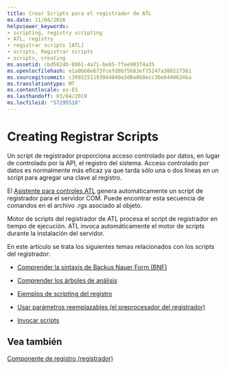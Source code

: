 ```yaml
---
title: Crear Scripts para el registrador de ATL
ms.date: 11/04/2016
helpviewer_keywords:
- scripting, registry scripting
- ATL, registry
- registrar scripts [ATL]
- scripts, Registrar scripts
- scripts, creating
ms.assetid: cbd5024b-8061-4a71-be65-7fee90374a35
ms.openlocfilehash: e1a0b66e673fcefd0b75683ef75247a388217361
ms.sourcegitcommit: c3093251193944840e3d0a068ecc30e6449624ba
ms.translationtype: MT
ms.contentlocale: es-ES
ms.lasthandoff: 03/04/2019
ms.locfileid: "57295518"
---
```

# <a name="creating-registrar-scripts"></a>Creating Registrar Scripts

Un script de registrador proporciona acceso controlado por datos, en lugar de controlado por la API, el registro del sistema. Acceso controlado por datos es normalmente más eficaz ya que tarda sólo una o dos líneas en un script para agregar una clave al registro.

El [Asistente para controles ATL](../atl/reference/atl-control-wizard.md) genera automáticamente un script de registrador para el servidor COM. Puede encontrar esta secuencia de comandos en el archivo .rgs asociado al objeto.

Motor de scripts del registrador de ATL procesa el script de registrador en tiempo de ejecución. ATL invoca automáticamente el motor de scripts durante la instalación del servidor.

En este artículo se trata los siguientes temas relacionados con los scripts del registrador:

- [Comprender la sintaxis de Backus Nauer Form (BNF)](../atl/understanding-backus-nauer-form-bnf-syntax.md)

- [Comprender los árboles de análisis](../atl/understanding-parse-trees.md)

- [Ejemplos de scripting del registro](../atl/registry-scripting-examples.md)

- [Usar parámetros reemplazables (el preprocesador del registrador)](../atl/using-replaceable-parameters-the-registrar-s-preprocessor.md)

- [Invocar scripts](../atl/invoking-scripts.md)

## <a name="see-also"></a>Vea también

[Componente de registro (registrador)](../atl/atl-registry-component-registrar.md)
